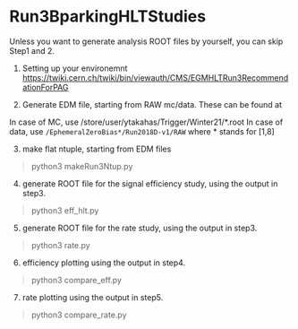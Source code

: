 # Run3BparkingHLTStudies

Unless you want to generate analysis ROOT files by yourself, you can skip Step1 and 2. 

1. Setting up your environemnt https://twiki.cern.ch/twiki/bin/viewauth/CMS/EGMHLTRun3RecommendationForPAG

2. Generate EDM file, starting from RAW mc/data. These can be found at 

In case of MC, use /store/user/ytakahas/Trigger/Winter21/*.root 
In case of data, use ```/EphemeralZeroBias*/Run2018D-v1/RAW``` where * stands for [1,8]

3. make flat ntuple, starting from EDM files

> python3 makeRun3Ntup.py 

4. generate ROOT file for the signal efficiency study, using the output in step3.

> python3 eff_hlt.py

5. generate ROOT file for the rate study, using the output in step3.

> python3 rate.py 


6. efficiency plotting using the output in step4.

> python3 compare_eff.py

7. rate plotting using the output in step5.

> python3 compare_rate.py 
